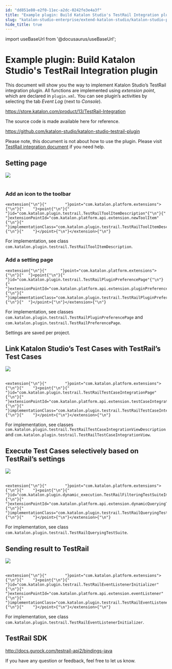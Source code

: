 ```yaml
---
id: "dd851e80-e2f0-11ec-a2dc-0242fe3e4a3f"
title: "Example plugin: Build Katalon Studio's TestRail Integration plugin"
slug: "katalon-studio-enterprise/extend-katalon-studio/katalon-studio-plugins/example-plugin-build-katalon-studios-testrail-integration-plugin"
hide_title: true
---
```

import useBaseUrl from '@docusaurus/useBaseUrl';

    

# <a id="id" class="anchor_top_offset"/><a id="ariaid-title1" class="anchor_top_offset"/>Example plugin: Build Katalon Studio's TestRail Integration plugin

    
      
<p xmlns="http://www.w3.org/1999/xhtml" className="p">This document will show you the way to implement Katalon   Studio’s TestRail integration plugin. All functions are   implemented using <em className="ph i">extension point</em>, which are declared in   <code className="ph codeph">plugin.xml</code>. You can see plugin’s activities by   selecting the tab <em className="ph i">Event Log</em> (next to   <em className="ph i">Console</em>).</p> 
      
<p xmlns="http://www.w3.org/1999/xhtml" className="p">   <a className="xref j-external-link" href="https://store.katalon.com/product/13/TestRail-Integration" target="_blank">https://store.katalon.com/product/13/TestRail-Integration</a> </p> 
      
<p xmlns="http://www.w3.org/1999/xhtml" className="p">The source code is made available here for reference.</p> 
      
<p xmlns="http://www.w3.org/1999/xhtml" className="p">   <a className="xref j-external-link" href="https://github.com/katalon-studio/katalon-studio-testrail-plugin" target="_blank">https://github.com/katalon-studio/katalon-studio-testrail-plugin</a> </p> 
      
<p xmlns="http://www.w3.org/1999/xhtml" className="p">Please note, this document is not about how to use the plugin.   Please visit <a className="xref" href="/docs/katalon-studio-enterprise/integration/testrail-integration">TestRail     integration document</a> if you need help.</p> 
    
  

## <a id="id_1" class="anchor_top_offset"/>      Setting page    

<p xmlns="http://www.w3.org/1999/xhtml" className="p">   <img className="image" src={useBaseUrl("https://github.com/katalon-studio/docs-images/raw/master/katalon-store/docs/publisher/1_connect.png")} /><br /><br /> </p> 

### <a id="id_2" class="anchor_top_offset"/>        Add an icon to the toolbar      

<pre xmlns="http://www.w3.org/1999/xhtml" className="pre codeblock"><code>&lt;extension{"\n"}{"        "}point="com.katalon.platform.extensions"&gt;{"\n"}{"    "}&lt;point{"\n"}{"            "}id="com.katalon.plugin.testrail.TestRailToolItemDescription"{"\n"}{"            "}extensionPointId="com.katalon.platform.api.extension.newToolItem"{"\n"}{"            "}implementationClass="com.katalon.plugin.testrail.TestRailToolItemDescription"&gt;{"\n"}{"    "}&lt;/point&gt;{"\n"}&lt;/extension&gt;{"\n"}</code></pre> 
<p xmlns="http://www.w3.org/1999/xhtml" className="p">For implementation, see class   <code className="ph codeph">com.katalon.plugin.testrail.TestRailToolItemDescription</code>.</p> 

### <a id="id_3" class="anchor_top_offset"/>        Add a setting page      

<pre xmlns="http://www.w3.org/1999/xhtml" className="pre codeblock"><code>&lt;extension{"\n"}{"      "}point="com.katalon.platform.extensions"&gt;{"\n"}{"  "}&lt;point{"\n"}{"        "}id="com.katalon.plugin.testrail.TestRailPluginPreferencePage"{"\n"}{"        "}extensionPointId="com.katalon.platform.api.extension.pluginPreferencePage"{"\n"}{"        "}implementationClass="com.katalon.plugin.testrail.TestRailPluginPreferencePage"&gt;{"\n"}{"  "}&lt;/point&gt;{"\n"}&lt;/extension&gt;{"\n"}</code></pre> 
<p xmlns="http://www.w3.org/1999/xhtml" className="p">For implementation, see classes   <code className="ph codeph">com.katalon.plugin.testrail.TestRailPluginPreferencePage</code>   and   <code className="ph codeph">com.katalon.plugin.testrail.TestRailPreferencePage</code>.</p> 
<p xmlns="http://www.w3.org/1999/xhtml" className="p">Settings are saved per project.</p> 

## <a id="id_4" class="anchor_top_offset"/>      Link Katalon Studio’s Test Cases with            TestRail’s Test Cases    

<p xmlns="http://www.w3.org/1999/xhtml" className="p">   <img className="image" src={useBaseUrl("https://github.com/katalon-studio/docs-images/raw/master/katalon-store/docs/publisher/2_mapping.png")} /><br /><br /> </p> 
<pre xmlns="http://www.w3.org/1999/xhtml" className="pre codeblock"><code>&lt;extension{"\n"}{"        "}point="com.katalon.platform.extensions"&gt;{"\n"}{"    "}&lt;point{"\n"}{"            "}id="com.katalon.plugin.testrail.TestRailTestCaseIntegrationPage"{"\n"}{"            "}extensionPointId="com.katalon.platform.api.extension.testCaseIntegrationViewDescription"{"\n"}{"            "}implementationClass="com.katalon.plugin.testrail.TestRailTestCaseIntegrationViewDescription"&gt;{"\n"}{"    "}&lt;/point&gt;{"\n"}&lt;/extension&gt;{"\n"}</code></pre> 
<p xmlns="http://www.w3.org/1999/xhtml" className="p">For implementation, see classes   <code className="ph codeph">com.katalon.plugin.testrail.TestRailTestCaseIntegrationViewDescription</code>   and   <code className="ph codeph">com.katalon.plugin.testrail.TestRailTestCaseIntegrationView</code>.</p> 

## <a id="id_5" class="anchor_top_offset"/>      Execute Test Cases selectively based on            TestRail’s settings    

<p xmlns="http://www.w3.org/1999/xhtml" className="p">   <img className="image" src={useBaseUrl("https://github.com/katalon-studio/docs-images/raw/master/katalon-store/docs/publisher/4_querying.png")} /><br /><br /> </p> 
<pre xmlns="http://www.w3.org/1999/xhtml" className="pre codeblock"><code>&lt;extension{"\n"}{"        "}point="com.katalon.platform.extensions"&gt;{"\n"}{"    "}&lt;point{"\n"}{"            "}id="com.katalon.plugin.dynamic_execution.TestRailFilteringTestSuiteImpl"{"\n"}{"            "}extensionPointId="com.katalon.platform.api.extension.dynamicQueryingTestSuiteDescription"{"\n"}{"            "}implementationClass="com.katalon.plugin.testrail.TestRailQueryingTestSuite"&gt;{"\n"}{"    "}&lt;/point&gt;{"\n"}&lt;/extension&gt;{"\n"}</code></pre> 
<p xmlns="http://www.w3.org/1999/xhtml" className="p">For implementation, see class   <code className="ph codeph">com.katalon.plugin.testrail.TestRailQueryingTestSuite</code>.</p> 

## <a id="id_6" class="anchor_top_offset"/>      Sending result to TestRail    

<p xmlns="http://www.w3.org/1999/xhtml" className="p">   <img className="image" src={useBaseUrl("https://github.com/katalon-studio/docs-images/raw/master/katalon-store/docs/publisher/3.1_sending.png")} /><br /><br /> </p> 
<pre xmlns="http://www.w3.org/1999/xhtml" className="pre codeblock"><code>&lt;extension{"\n"}{"        "}point="com.katalon.platform.extensions"&gt;{"\n"}{"    "}&lt;point{"\n"}{"            "}id="com.katalon.plugin.testrail.TestRailEventListenerInitializer"{"\n"}{"            "}extensionPointId="com.katalon.platform.api.extension.eventListener"{"\n"}{"            "}implementationClass="com.katalon.plugin.testrail.TestRailEventListenerInitializer"&gt;{"\n"}{"    "}&lt;/point&gt;{"\n"}&lt;/extension&gt;{"\n"}</code></pre> 
<p xmlns="http://www.w3.org/1999/xhtml" className="p">For implementation, see class   <code className="ph codeph">com.katalon.plugin.testrail.TestRailEventListenerInitializer</code>.</p> 

## <a id="id_7" class="anchor_top_offset"/>      TestRail SDK    

<p xmlns="http://www.w3.org/1999/xhtml" className="p">   <a className="xref j-external-link" href="http://docs.gurock.com/testrail-api2/bindings-java" target="_blank">http://docs.gurock.com/testrail-api2/bindings-java</a> </p> 
<p xmlns="http://www.w3.org/1999/xhtml" className="p">If you have any question or feedback, feel free to let us   know.</p> 
